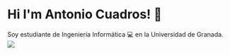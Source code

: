 # Hi I'm Antonio Cuadros! 👋

Soy estudiante de Ingeniería Informática :computer: en la Universidad de Granada.
![](https://codigomaquina.es/wp-content/uploads/hello_world.png)
